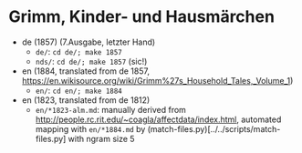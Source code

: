 # Grimm, Kinder- und Hausmärchen

- de (1857) (7.Ausgabe, letzter Hand)
	- `de/`: `cd de/; make 1857`
	- `nds/`: `cd de/; make 1857` (sic!)
- en (1884, translated from de 1857, https://en.wikisource.org/wiki/Grimm%27s_Household_Tales,_Volume_1)
	- `en/`: `cd en/; make 1884`
- en (1823, translated from de 1812)
	- `en/*1823-alm.md`: manually derived from http://people.rc.rit.edu/~coagla/affectdata/index.html, automated mapping with `en/*1884.md` by (match-files.py)[../../scripts/match-files.py] with ngram size 5